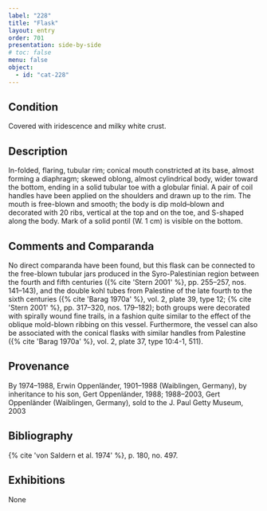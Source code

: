 ```yaml
---
label: "228"
title: "Flask"
layout: entry
order: 701
presentation: side-by-side
# toc: false
menu: false
object:
  - id: "cat-228"
---
```


## Condition

Covered with iridescence and milky white crust.

## Description

In-folded, flaring, tubular rim; conical mouth constricted at its base, almost forming a diaphragm; skewed oblong, almost cylindrical body, wider toward the bottom, ending in a solid tubular toe with a globular finial. A pair of coil handles have been applied on the shoulders and drawn up to the rim. The mouth is free-blown and smooth; the body is dip mold–blown and decorated with 20 ribs, vertical at the top and on the toe, and S-shaped along the body. Mark of a solid pontil (W. 1 cm) is visible on the bottom.

## Comments and Comparanda

No direct comparanda have been found, but this flask can be connected to the free-blown tubular jars produced in the Syro-Palestinian region between the fourth and fifth centuries ({% cite 'Stern 2001' %}, pp. 255–257, nos. 141–143), and the double kohl tubes from Palestine of the late fourth to the sixth centuries ({% cite 'Barag 1970a' %}, vol. 2, plate 39, type 12; {% cite 'Stern 2001' %}, pp. 317–320, nos. 179–182); both groups were decorated with spirally wound fine trails, in a fashion quite similar to the effect of the oblique mold-blown ribbing on this vessel. Furthermore, the vessel can also be associated with the conical flasks with similar handles from Palestine ({% cite 'Barag 1970a' %}, vol. 2, plate 37, type 10:4-1, 511).

## Provenance

By 1974–1988, Erwin Oppenländer, 1901–1988 (Waiblingen, Germany), by inheritance to his son, Gert Oppenländer, 1988; 1988–2003, Gert Oppenländer (Waiblingen, Germany), sold to the J. Paul Getty Museum, 2003

## Bibliography

{% cite 'von Saldern et al. 1974' %}, p. 180, no. 497.

## Exhibitions

None